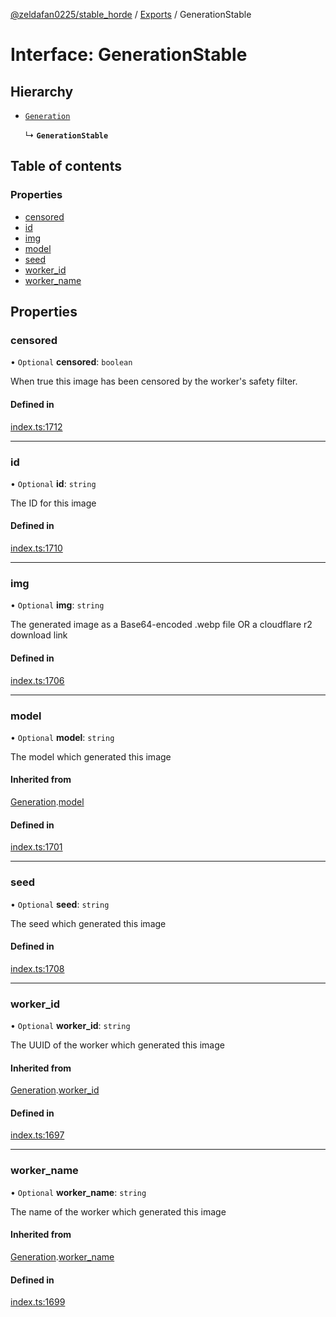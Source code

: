 [@zeldafan0225/stable_horde](../../README.md) / [Exports](../modules.md) / GenerationStable

# Interface: GenerationStable

## Hierarchy

- [`Generation`](Generation.md)

  ↳ **`GenerationStable`**

## Table of contents

### Properties

- [censored](GenerationStable.md#censored)
- [id](GenerationStable.md#id)
- [img](GenerationStable.md#img)
- [model](GenerationStable.md#model)
- [seed](GenerationStable.md#seed)
- [worker\_id](GenerationStable.md#worker_id)
- [worker\_name](GenerationStable.md#worker_name)

## Properties

### censored

• `Optional` **censored**: `boolean`

When true this image has been censored by the worker's safety filter.

#### Defined in

[index.ts:1712](https://github.com/MrlolDev/stable_horde/blob/2389aa8/index.ts#L1712)

___

### id

• `Optional` **id**: `string`

The ID for this image

#### Defined in

[index.ts:1710](https://github.com/MrlolDev/stable_horde/blob/2389aa8/index.ts#L1710)

___

### img

• `Optional` **img**: `string`

The generated image as a Base64-encoded .webp file OR a cloudflare r2 download link

#### Defined in

[index.ts:1706](https://github.com/MrlolDev/stable_horde/blob/2389aa8/index.ts#L1706)

___

### model

• `Optional` **model**: `string`

The model which generated this image

#### Inherited from

[Generation](Generation.md).[model](Generation.md#model)

#### Defined in

[index.ts:1701](https://github.com/MrlolDev/stable_horde/blob/2389aa8/index.ts#L1701)

___

### seed

• `Optional` **seed**: `string`

The seed which generated this image

#### Defined in

[index.ts:1708](https://github.com/MrlolDev/stable_horde/blob/2389aa8/index.ts#L1708)

___

### worker\_id

• `Optional` **worker\_id**: `string`

The UUID of the worker which generated this image

#### Inherited from

[Generation](Generation.md).[worker_id](Generation.md#worker_id)

#### Defined in

[index.ts:1697](https://github.com/MrlolDev/stable_horde/blob/2389aa8/index.ts#L1697)

___

### worker\_name

• `Optional` **worker\_name**: `string`

The name of the worker which generated this image

#### Inherited from

[Generation](Generation.md).[worker_name](Generation.md#worker_name)

#### Defined in

[index.ts:1699](https://github.com/MrlolDev/stable_horde/blob/2389aa8/index.ts#L1699)
